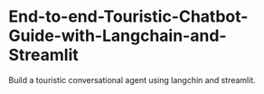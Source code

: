 # End-to-end-Touristic-Chatbot-Guide-with-Langchain-and-Streamlit
Build a touristic  conversational agent  using langchin and streamlit.
